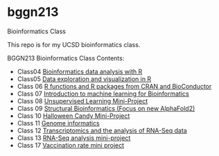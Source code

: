 # bggn213
Bioinformatics Class

This repo is for my UCSD bioinformatics class. 

BGGN213 Bioinformatics Class
Contents:
- Class04 [Bioinformatics data analysis with R](https://github.com/guerr043/bggn213/blob/main/Lab%204/Class-4-Script.md)
- Class05 [Data exploration and visualization in R](https://github.com/guerr043/bggn213/blob/main/Lab%205/Lab%205.md)
- Class 06 [R functions and R packages from CRAN and BioConductor](https://github.com/guerr043/bggn213/blob/main/Lab%206/Lab%206.md)
- Class 07 [Introduction to machine learning for Bioinformatics](https://github.com/guerr043/bggn213/blob/main/Lab%207/Lab%207_Machine%20Learning%201.md)
- Class 08 [Unsupervised Learning Mini-Project](https://github.com/guerr043/bggn213/blob/main/Lab%208%20/Lab%208.md)
- Class 09 [Structural Bioinformatics (Focus on new AlphaFold2)](https://github.com/guerr043/bggn213/blob/main/Lab%209/Lab9.md)
- Class 10 [Halloween Candy Mini-Project](https://github.com/guerr043/bggn213/blob/main/Lab%2010/Lab10.md)
- Class 11 [Genome informatics](https://github.com/guerr043/bggn213/blob/main/Lab%2011/Lab11.md)
- Class 12 [Transcriptomics and the analysis of RNA-Seq data](https://github.com/guerr043/bggn213/blob/main/Lab%2012/Lab12.md)
- Class 13 [RNA-Seq analysis mini-project](https://github.com/guerr043/bggn213/blob/main/Lab%2013/Lab13.md)
- Class 17 [Vaccination rate mini project](https://github.com/guerr043/bggn213/blob/main/Lab%2017/Lab17.md)
